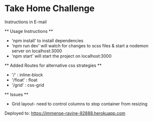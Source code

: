 # Take Home Challenge

Instructions in E-mail

** Usage Instructions **
- 'npm install' to install dependencies
- 'npm run dev' will watch for changes to scss files & start a nodemon server on localhost:3000
- 'npm start' will start the project on localhost:3000


** Added Routes for alternative css strategies **
- '/' : inline-block
- '/float' : float
- '/grid' : css-grid


** Issues **
- Grid layout- need to control columns to stop container from resizing


Deployed to: https://immense-ravine-92888.herokuapp.com